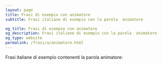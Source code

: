 ```yaml
---
layout: page
title: Frasi di esempio con animatore 
subtitle: Frasi italiane di esempio con la parola  animatore

og_title: Frasi di esempio con animatore 
og_description: Frasi italiane di esempio con la parola  animatore
og_type: website
permalink: /frasi/a/animatore.html
---
```


Frasi italiane di esempio contenenti la parola animatore:


